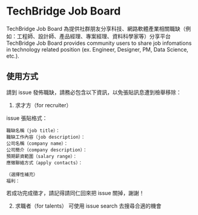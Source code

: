 # TechBridge Job Board
TechBridge Job Board 為提供社群朋友分享科技、網路軟體產業相關職缺（例如：工程師、設計師、產品經理、專案經理、資料科學家等）分享平台TechBridge Job Board provides community users to share job infomations in technology related position (ex. Engineer, Designer, PM, Data Science, etc.). 

## 使用方式
請到 issue 發佈職缺，請務必包含以下資訊，以免張貼訊息遭到檢舉移除：

1. 求才方（for recruiter）

issue 張貼格式：

```
職缺名稱（job title）：
職缺工作內容（job description）：
公司名稱（company name）：
公司簡介（company description）：
預期薪資範圍（salary range）：
應徵聯絡方式（apply contacts）：

（選擇性補充）
福利：
```

若成功完成徵才，請記得請同仁回來把 issue 關掉，謝謝！

2. 求職者（for talents）
可使用 issue search 去搜尋合適的機會